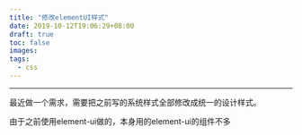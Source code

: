 ```yaml
---
title: "修改elementUI样式"
date: 2019-10-12T19:06:29+08:00
draft: true
toc: false
images:
tags: 
  - css
---
```

----

最近做一个需求，需要把之前写的系统样式全部修改成统一的设计样式。

由于之前使用element-ui做的，本身用的element-ui的组件不多